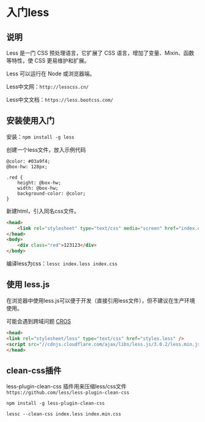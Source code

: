 # 入门less

## 说明

Less 是一门 CSS 预处理语言，它扩展了 CSS 语言，增加了变量、Mixin、函数等特性，使 CSS 更易维护和扩展。

Less 可以运行在 Node 或浏览器端。

Less中文网：`http://lesscss.cn/`

Less中文文档：`https://less.bootcss.com/`

## 安装使用入门

安装：`npm install -g less`

创建一个less文件，放入示例代码

```less
@color: #03a9f4;
@box-hw: 128px;

.red {
    height: @box-hw;
    width: @box-hw;
    background-color: @color;
}
```

新建html，引入同名css文件。

```html
<head>
    <link rel="stylesheet" type="text/css" media="screen" href="index.css" />
</head>
<body>
    <div class="red">123123</div>
</body>
```

编译less为css：`lessc index.less index.css`

## 使用 less.js

在浏览器中使用less.js可以便于开发（直接引用less文件），但不建议在生产环境使用。

可能会遇到跨域问题 [CROS](http://enable-cors.org/)

```html
<head>
<link rel="stylesheet/less" type="text/css" href="styles.less" />
<script src="//cdnjs.cloudflare.com/ajax/libs/less.js/3.0.2/less.min.js" ></script>
</head>
```

## clean-css插件

less-plugin-clean-css 插件用来压缩less/css文件 `https://github.com/less/less-plugin-clean-css`

`npm install -g less-plugin-clean-css`

`lessc --clean-css index.less index.min.css`
